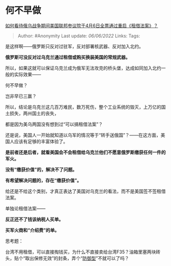 # 何不早做
[如何看待俄乌战争期间美国联邦参议院于4月6日全票通过重启《租借法案》？](https://www.zhihu.com/question/526523141/answer/2429007233)

> Author: #Anonymity 
> Last update: *06/06/2022* 
> Links:
> Tags: 

是这样啊——俄罗斯只反对过驻军，反对部署核武器、反对加入北约。

**俄罗斯可没反对过乌克兰通过租借或购买换装美国的常规武器。**

所以，如果这就可以保证乌克兰成为俄军无法攻克的桥头堡，达成如同加入北约一般的实际效果——

何不早做？

岂非早已三赢？

  

所以，结论是乌克兰这几百万难民，数万死伤，整个工业系统的毁灭，上万亿的国土损失，两州国土的丧失，

都是因为美乌两国没有想到过“可以搞租借法案”？

还是说，美国人一开始就知道以乌军的情况等于“转手送俄国”？——在这方面，美国人应该有足够的丰富体验了。

**是前者还是后者，就看美国会不会租借给乌克兰他们不愿意俄罗斯缴获任何一件的军火。**

**没有“缴获价值”的，解决不了问题。**

**有希望解决问题的，存在“缴获价值”。**

给还是不给这个类别，才真正表达了美国对乌克兰的看法，而不是美国签不签租借法案。

单独论租借法案——

**反正还不了钱该纳税人买单。**

**买军火商和“介绍费”的单。**

  

思考题：

台湾不用租借，可以直接掏钱买，为什么不直接卖给台湾F35？油箱里塞两块砖头，贴个“取出保修无效”的封条，弄个“[防御型](https://www.zhihu.com/search?q=%E9%98%B2%E5%BE%A1%E5%9E%8B&search_source=Entity&hybrid_search_source=Entity&hybrid_search_extra=%7B%22sourceType%22%3A%22answer%22%2C%22sourceId%22%3A2429007233%7D)”不就可以了吗？

  

